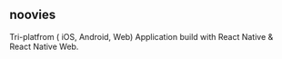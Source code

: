 ## noovies
Tri-platfrom ( iOS, Android, Web) Application build with React Native &amp; React Native Web.
